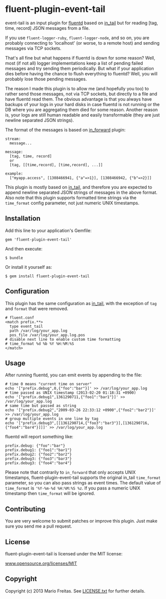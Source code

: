 # fluent-plugin-event-tail

event-tail is an input plugin for [fluentd](http://fluentd.org) based on
[in_tail](http://docs.fluentd.org/articles/in_tail) but for reading
[tag, time, record] JSON messages from a file.

If you use ```fluent-logger-ruby```, ```fluent-logger-node```, and so on, you
are probably connecting to 'localhost' (or worse, to a remote host) and sending
messages via TCP sockets.

That's all fine but what happens if fluentd is down for some reason?
Well, most (if not all) logger implementations keep a list of pending failed
messages and try sending them periodically. But what if your application dies
before having the chance to flush everything to fluentd? Well, you will
probably lose those pending messages.

The reason I made this plugin is to allow me (and hopefully you too) to rather
send those messages, not via TCP sockets, but directly to a file and have
fluentd read them. The obvious advantage is that you always have backups of
your logs in your hard disks in case fluentd is not running or the DB where you
are aggregating them died for some reason. Another reason is, your logs are
still human readable and easily transformable (they are just newline separated
JSON strings).

The format of the messages is based on
[in_forward](http://docs.fluentd.org/articles/in_forward) plugin:

```
stream:
  message...

message:
  [tag, time, record]
  or
  [tag, [[time,record], [time,record], ...]]

example:
  ["myapp.access", [1308466941, {"a"=>1}], [1308466942, {"b"=>2}]]
```

This plugin is mostly based on
[in_tail](http://docs.fluentd.org/articles/in_tail),
and therefore you are expected to append newline separated JSON strings of
messages in the above format. Also note that this plugin supports formatted
time strings via the ```time_format``` config parameter, not just numeric UNIX
timestamps.

## Installation

Add this line to your application's Gemfile:

    gem 'fluent-plugin-event-tail'

And then execute:

    $ bundle

Or install it yourself as:

    $ gem install fluent-plugin-event-tail

## Configuration

This plugin has the same configuration as
[in_tail](http://docs.fluentd.org/articles/in_tail),
with the exception of ```tag``` and ```format``` that were removed.

```
# fluent.conf
<match prefix.**>
  type event_tail
  path /var/log/your_app.log
  pos_file /var/log/your_app.log.pos
# disable next line to enable custom time formatting
# time_format %d %b %Y %H:%M:%S
</match>
```

## Usage

After running fluentd, you can emit events by appending to the file:

```
# time 0 means "current time on server"
echo '["prefix.debug",0,{"foo":"bar"}]' >> /var/log/your_app.log
# time passed as UNIX timestamp (2013-02-20 01:18:31 +0900)
echo '["prefix.debug1",1361290711,{"foo1":"bar1"}]' >> /var/log/your_app.log
# same time but passed as string
echo '["prefix.debug2","2009-03-26 22:33:12 +0900",{"foo2":"bar2"}]' >> /var/log/your_app.log
# group multiple events in one line by tag
echo '["prefix.debug3",[[1361290714,{"foo3":"bar3"}],[1361290716,{"foo4":"bar4"}]]]' >> /var/log/your_app.log
```

fluentd will report something like:
```
prefix.debug: {"foo":"bar"}
prefix.debug1: {"foo1":"bar1"}
prefix.debug2: {"foo2":"bar2"}
prefix.debug3: {"foo3":"bar3"}
prefix.debug3: {"foo4":"bar4"}
````

Please note that contrarily to ```in_forward``` that only accepts UNIX
timestamps, fluent-plugin-event-tail supports the original in_tail
```time_format``` parameter, so you can also pass strings as event times.
The default value of ```time_format``` is ```'%Y-%m-%d %H:%M:%S %z```.
If you pass a numeric UNIX timestamp then ```time_format``` will be ignored.

## Contributing

You are very welcome to submit patches or improve this plugin.
Just make sure you send me a pull request.

## License

fluent-plugin-event-tail is licensed under the MIT license:

www.opensource.org/licenses/MIT

## Copyright

Copyright (c) 2013 Mario Freitas. See
[LICENSE.txt](http://github.com/imkira/fluent-plugin-event-tail/blob/master/LICENSE.txt) for further details.

